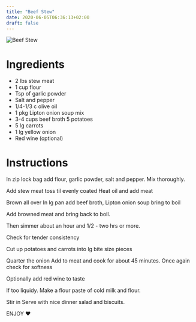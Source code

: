 ```yaml
---
title: "Beef Stew"
date: 2020-06-05T06:36:13+02:00
draft: false
---
```



![Beef Stew](/beef_stew.png)

# Ingredients

* 2 lbs stew meat
* 1 cup flour
* Tsp of garlic powder
* Salt and pepper
* 1/4-1/3 c olive oil
* 1 pkg Lipton onion soup mix 
* 3-4 cups beef broth 5 potatoes
* 5 lg carrots
* 1 lg yellow onion 
* Red wine (optional) 

# Instructions

In zip lock bag add flour, garlic powder, salt and pepper. Mix thoroughly.

Add stew meat toss til evenly coated Heat oil and add meat

Brown all over In lg pan add beef broth, Lipton onion soup bring to boil 

Add browned meat and bring back to boil.

Then simmer about an hour and 1/2 - two hrs or more.

Check for tender consistency

Cut up potatoes and carrots into lg bite size pieces

Quarter the onion Add to meat and cook for about 45 minutes. Once again check for softness 

Optionally add red wine to taste 

If too liquidy. Make a flour paste of cold milk and flour.

Stir in Serve with nice dinner salad and biscuits.

ENJOY ❤️